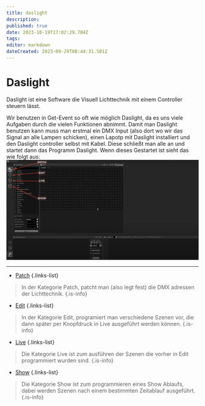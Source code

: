 ```yaml
---
title: daslight
description: 
published: true
date: 2023-10-19T17:02:29.784Z
tags: 
editor: markdown
dateCreated: 2023-09-29T08:44:31.501Z
---
```


# Daslight
Daslight ist eine Software die Visuell Lichttechnik mit einem Controller steuern lässt.

Wir benutzen in Get-Event so oft wie möglich Daslight, da es uns viele Aufgaben durch die vielen Funktionen abnimmt. 
Damit man Daslight benutzen kann muss man erstmal ein DMX Input (also dort wo wir das Signal an alle Lampen schicken), einen Lapotp mit Daslight installiert und den Daslight controller selbst mit Kabel.
Diese schließt man alle an und startet dann das Programm Daslight. Wenn dieses Gestartet ist sieht das wie folgt aus:
![daslight_startseite.png](/bilder/daslight_startseite.png)


---




- [Patch](/licht/daslight/patch)
{.links-list}
> In der Kategorie Patch, patcht man (also legt fest) die DMX adressen der Lichttechnik.
{.is-info}

- [Edit](/licht/daslight/edit)
{.links-list}
> In der Kategorie Edit, programiert man verschiedene Szenen vor, die dann später per Knopfdruck in Live ausgeführt werden können.
{.is-info}

- [Live](/licht/daslight/live)
{.links-list}
> Die Kategorie Live ist zum ausführen der Szenen die vorher in Edit programmiert wurden sind.
{.is-info}

- [Show](/licht/daslight/show)
{.links-list}
> Die Kategorie Show ist zum programmieren eines Show Ablaufs, dabei werden Szenen nach einem bestimmten Zeitablauf ausgeführt.
{.is-info}
